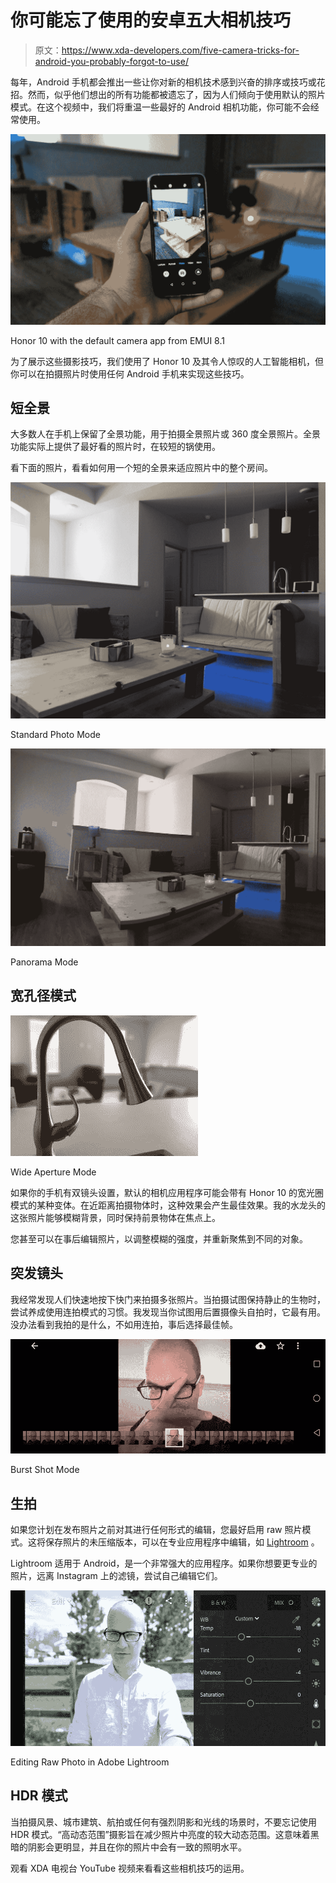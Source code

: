 # 你可能忘了使用的安卓五大相机技巧

> 原文：<https://www.xda-developers.com/five-camera-tricks-for-android-you-probably-forgot-to-use/>

每年，Android 手机都会推出一些让你对新的相机技术感到兴奋的排序或技巧或花招。然而，似乎他们想出的所有功能都被遗忘了，因为人们倾向于使用默认的照片模式。在这个视频中，我们将重温一些最好的 Android 相机功能，你可能不会经常使用。

 <picture>![](img/ee424e61e7a4ed5fbbddcea745f2dd29.png)</picture> 

Honor 10 with the default camera app from EMUI 8.1

为了展示这些摄影技巧，我们使用了 Honor 10 及其令人惊叹的人工智能相机，但你可以在拍摄照片时使用任何 Android 手机来实现这些技巧。

## 短全景

大多数人在手机上保留了全景功能，用于拍摄全景照片或 360 度全景照片。全景功能实际上提供了最好看的照片时，在较短的锅使用。

看下面的照片，看看如何用一个短的全景来适应照片中的整个房间。

 <picture>![](img/97405050f9e9a6befec69db17e189cae.png)</picture> 

Standard Photo Mode

 <picture>![](img/4729e0740acf9ee96a0db7ba3620c11b.png)</picture> 

Panorama Mode

## 宽孔径模式

 <picture>![](img/52a7d4224aa2acd45cdf8146abf7111a.png)</picture> 

Wide Aperture Mode

如果你的手机有双镜头设置，默认的相机应用程序可能会带有 Honor 10 的宽光圈模式的某种变体。在近距离拍摄物体时，这种效果会产生最佳效果。我的水龙头的这张照片能够模糊背景，同时保持前景物体在焦点上。

您甚至可以在事后编辑照片，以调整模糊的强度，并重新聚焦到不同的对象。

## 突发镜头

我经常发现人们快速地按下快门来拍摄多张照片。当拍摄试图保持静止的生物时，尝试养成使用连拍模式的习惯。我发现当你试图用后置摄像头自拍时，它最有用。没办法看到我拍的是什么，不如用连拍，事后选择最佳帧。

 <picture>![](img/6cdc8e91345f5021f4d4155cef2651e3.png)</picture> 

Burst Shot Mode

## 生拍

如果您计划在发布照片之前对其进行任何形式的编辑，您最好启用 raw 照片模式。这将保存照片的未压缩版本，可以在专业应用程序中编辑，如 [Lightroom](https://play.google.com/store/apps/details?id=com.adobe.lrmobile) 。

Lightroom 适用于 Android，是一个非常强大的应用程序。如果你想要更专业的照片，远离 Instagram 上的滤镜，尝试自己编辑它们。

 <picture>![](img/529d374881ffd32740ec5d7e89db2dd6.png)</picture> 

Editing Raw Photo in Adobe Lightroom

## HDR 模式

当拍摄风景、城市建筑、航拍或任何有强烈阴影和光线的场景时，不要忘记使用 HDR 模式。“高动态范围”摄影旨在减少照片中亮度的较大动态范围。这意味着黑暗的阴影会更明显，并且在你的照片中会有一致的照明水平。

观看 XDA 电视台 YouTube 视频来看看这些相机技巧的运用。